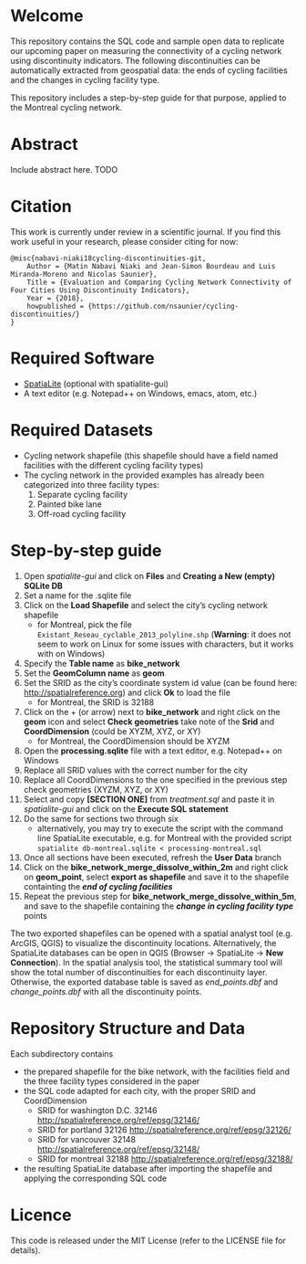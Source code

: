 # Welcome
This repository contains the SQL code and sample open data to replicate our upcoming paper on measuring the connectivity of a cycling network using discontinuity indicators. The following discontinuities can be automatically extracted from geospatial data: the ends of cycling facilities and the changes in cycling facility type. 

This repository includes a step-by-step guide for that purpose, applied to the Montreal cycling network.

# Abstract
Include abstract here. TODO

# Citation
This work is currently under review in a scientific journal. If you find this work useful in your research, please consider citing for now:

    @misc{nabavi-niaki18cycling-discontinuities-git,
        Author = {Matin Nabavi Niaki and Jean-Simon Bourdeau and Luis Miranda-Moreno and Nicolas Saunier},
        Title = {Evaluation and Comparing Cycling Network Connectivity of Four Cities Using Discontinuity Indicators},
        Year = {2018},
        howpublished = {https://github.com/nsaunier/cycling-discontinuities/}
    }

# Required Software
* [SpatiaLite](https://www.gaia-gis.it/fossil/libspatialite/home) (optional with spatialite-gui)
* A text editor (e.g. Notepad++ on Windows, emacs, atom, etc.)

# Required Datasets
* Cycling network shapefile (this shapefile should have a field named facilities with the different cycling facility types)
* The cycling network in the provided examples has already been categorized into three facility types:
    1. Separate cycling facility
    2. Painted bike lane
    3. Off-road cycling facility

# Step-by-step guide 
1.	Open *spatialite-gui* and click on **Files** and **Creating a New (empty) SQLite DB**
2.	Set a name for the .sqlite file 
3.	Click on the **Load Shapefile** and select the city’s cycling network shapefile
    * for Montreal, pick the file `Existant_Reseau_cyclable_2013_polyline.shp` (**Warning**: it does not seem to work on Linux for some issues with characters, but it works with on Windows)
4.  Specify the **Table name** as **bike_network**
5.	Set the **GeomColumn name** as **geom**
6.	Set the SRID as the city’s coordinate system id value (can be found here: http://spatialreference.org) and click **Ok** to load the file
    * for Montreal, the SRID is 32188
7.	Click on the + (or arrow) next to **bike_network** and right click on the **geom** icon and select **Check geometries** take note of the **Srid** and **CoordDimension** (could be XYZM, XYZ, or XY)
    * for Montreal, the CoordDimension should be XYZM
8.	Open the **processing.sqlite** file with a text editor, e.g. Notepad++ on Windows
9.	Replace all SRID values with the correct number for the city 
10.	Replace all CoordDimensions to the one specified in the previous step check geometries (XYZM, XYZ, or XY)
11.	Select and copy **[SECTION ONE]** from *treatment.sql* and paste it in *spatialite-gui* and click on the **Execute SQL statement**
12.	Do the same for sections two through six
    * alternatively, you may try to execute the script with the command line SpatiaLite executable, e.g. for Montreal with the provided script `spatialite db-montreal.sqlite < processing-montreal.sql`
13.	Once all sections have been executed, refresh the **User Data** branch
14.	Click on the **bike_network_merge_dissolve_within_2m** and right click on **geom_point**, select **export as shapefile** and save it to the shapefile containting the ***end of cycling facilities***
15.	Repeat the previous step for **bike_network_merge_dissolve_within_5m**, and save to the shapefile containing the ***change in cycling facility type*** points

The two exported shapefiles can be opened with a spatial analyst tool (e.g. ArcGIS, QGIS) to visualize the discontinuity locations. Alternatively, the SpatiaLite databases can be open in QGIS (Browser -> SpatiaLite -> **New Connection**). In the spatial analysis tool, the statistical summary tool will show the total number of discontinuities for each discontinuity layer. Otherwise, the exported database table is saved as *end_points.dbf* and *change_points.dbf* with all the discontinuity points.

# Repository Structure and Data
Each subdirectory contains 
* the prepared shapefile for the bike network, with the facilities field and the three facility types considered in the paper
* the SQL code adapted for each city, with the proper SRID and CoordDimension
    * SRID for washington D.C. 32146 http://spatialreference.org/ref/epsg/32146/
    * SRID for portland 32126 http://spatialreference.org/ref/epsg/32126/
    * SRID for vancouver 32148 http://spatialreference.org/ref/epsg/32148/
    * SRID for montreal 32188 http://spatialreference.org/ref/epsg/32188/
* the resulting SpatiaLite database after importing the shapefile and applying the corresponding SQL code

# Licence
This code is released under the MIT License (refer to the LICENSE file for details).
